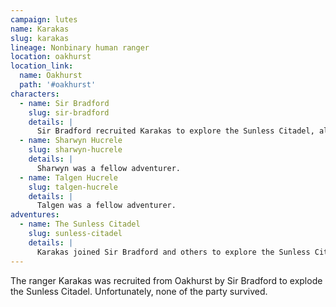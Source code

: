 ```yaml
---
campaign: lutes
name: Karakas
slug: karakas
lineage: Nonbinary human ranger
location: oakhurst
location_link:
  name: Oakhurst
  path: '#oakhurst'
characters:
  - name: Sir Bradford
    slug: sir-bradford
    details: |
      Sir Bradford recruited Karakas to explore the Sunless Citadel, along with Sharwyn and Talgen Hucrele.
  - name: Sharwyn Hucrele
    slug: sharwyn-hucrele
    details: |
      Sharwyn was a fellow adventurer.
  - name: Talgen Hucrele
    slug: talgen-hucrele
    details: |
      Talgen was a fellow adventurer.
adventures:
  - name: The Sunless Citadel
    slug: sunless-citadel
    details: |
      Karakas joined Sir Bradford and others to explore the Sunless Citadel prior to Aoife and Lily's arrival.
---
```


The ranger Karakas was recruited from Oakhurst by Sir Bradford to explode the Sunless Citadel. Unfortunately, none of the party survived.
